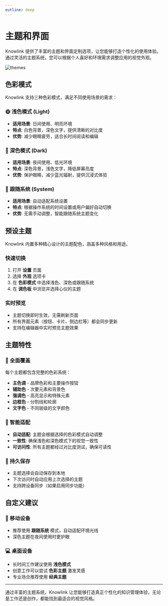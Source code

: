 ```yaml
---
outline: deep
---
```


# 主题和界面

Knowlink 提供了丰富的主题和界面定制选项，让您能够打造个性化的使用体验。通过灵活的主题系统，您可以根据个人喜好和环境需求调整应用的视觉外观。

![themes](/themes.png)

## 色彩模式

Knowlink 支持三种色彩模式，满足不同使用场景的需求：

### 🌞 浅色模式 (Light)

- **适用场景**: 日间使用、明亮环境
- **特点**: 白色背景，深色文字，提供清晰的对比度
- **优势**: 减少眼睛疲劳，适合长时间阅读和编辑

### 🌙 深色模式 (Dark)

- **适用场景**: 夜间使用、低光环境
- **特点**: 深色背景，浅色文字，降低屏幕亮度
- **优势**: 保护眼睛，减少蓝光辐射，提供沉浸式体验

### 🔄 跟随系统 (System)

- **适用场景**: 自动适配系统设置
- **特点**: 根据操作系统的时间设置或用户偏好自动切换
- **优势**: 无需手动调整，智能跟随系统主题变化

## 预设主题

Knowlink 内置多种精心设计的主题配色，涵盖多种风格和用途。

### 快速切换

1. 打开 **设置** 页面
2. 选择 **外观** 选项卡
3. 在 **色彩模式** 中选择浅色、深色或跟随系统
4. 在 **调色板** 中浏览并选择心仪的主题

### 实时预览

- 主题切换即时生效，无需刷新页面
- 所有界面元素（按钮、卡片、侧边栏等）都会同步更新
- 支持在编辑器中实时预览主题效果

## 主题特性

### 🎨 全面覆盖

每个主题都包含完整的色彩系统：

- **主色调** - 品牌色彩和主要操作按钮
- **辅助色** - 次要元素和背景色
- **强调色** - 高亮显示和特殊元素
- **边框色** - 分割线和轮廓
- **文字色** - 不同层级的文字颜色

### 🔧 智能适配

- **自动适配**: 主题会根据选择的色彩模式自动调整
- **一致性**: 确保浅色和深色模式下的视觉一致性
- **可访问性**: 所有主题都经过对比度测试，确保可读性

### 💾 持久保存

- 主题选择会自动保存到本地
- 下次访问时自动应用上次选择的主题
- 支持跨设备同步（如果启用同步功能）

## 自定义建议

### 📱 移动设备

- 推荐使用 **跟随系统** 模式，自动适配环境光线
- 深色主题在夜间使用时更护眼

### 💻 桌面设备

- 长时间工作建议使用 **浅色模式**
- 创意工作可以尝试 **色彩主题** 激发灵感
- 专业场合推荐使用 **经典主题**

---

通过丰富的主题系统，Knowlink 让您能够打造真正个性化的知识管理体验，无论是工作还是创作，都能找到最适合的视觉风格。
